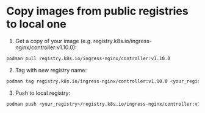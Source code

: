 # Copy images from public registries to local one

1. Get a copy of your image (e.g. registry.k8s.io/ingress-nginx/controller:v1.10.0):

```bash
podman pull registry.k8s.io/ingress-nginx/controller:v1.10.0
```

2. Tag with new registry name:

```bash
podman tag registry.k8s.io/ingress-nginx/controller:v1.10.0 <your_registry>/registry.k8s.io/ingress-nginx/controller:v1.10.0
```

3. Push to local registry:

```bash
podman push <your_registry>/registry.k8s.io/ingress-nginx/controller:v1.10.0
```